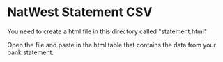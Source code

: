 NatWest Statement CSV
===========

You need to create a html file in this directory called "statement.html"

Open the file and paste in the html table that contains the data from your
bank statement.
